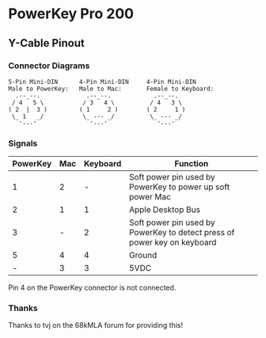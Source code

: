 # PowerKey Pro 200

## Y-Cable Pinout

### Connector Diagrams

```
5-Pin Mini-DIN      4-Pin Mini-DIN     4-Pin Mini-DIN
Male to PowerKey:   Male to Mac:       Female to Keyboard:
  .--_--.             .--_--.            .--_--.
 / 4   5 \           / 3   4 \          / 4   3 \
( 2  |  3 )         ( 1     2 )        ( 2     1 )
 \_ 1   _/           \_ --- _/          \_ --- _/
   '---'               '---'              '---'
```

### Signals

| PowerKey | Mac | Keyboard | Function                                                                 |
| -------- | --- | -------- | ------------------------------------------------------------------------ |
| 1        | 2   | -        | Soft power pin used by PowerKey to power up soft power Mac               |
| 2        | 1   | 1        | Apple Desktop Bus                                                        |
| 3        | -   | 2        | Soft power pin used by PowerKey to detect press of power key on keyboard |
| 5        | 4   | 4        | Ground                                                                   |
| -        | 3   | 3        | 5VDC                                                                     |

Pin 4 on the PowerKey connector is not connected.

### Thanks

Thanks to tvj on the 68kMLA forum for providing this!
